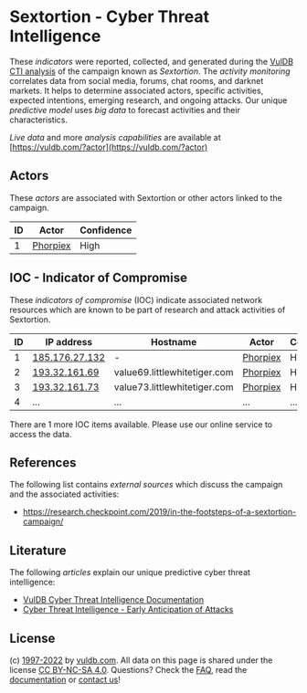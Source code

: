 # Sextortion - Cyber Threat Intelligence

These _indicators_ were reported, collected, and generated during the [VulDB CTI analysis](https://vuldb.com/?kb.cti) of the campaign known as _Sextortion_. The _activity monitoring_ correlates data from social media, forums, chat rooms, and darknet markets. It helps to determine associated actors, specific activities, expected intentions, emerging research, and ongoing attacks. Our unique _predictive model_ uses _big data_ to forecast activities and their characteristics.

_Live data_ and more _analysis capabilities_ are available at [https://vuldb.com/?actor](https://vuldb.com/?actor)

## Actors

These _actors_ are associated with Sextortion or other actors linked to the campaign.

ID | Actor | Confidence
-- | ----- | ----------
1 | [Phorpiex](https://vuldb.com/?actor.phorpiex) | High

## IOC - Indicator of Compromise

These _indicators of compromise_ (IOC) indicate associated network resources which are known to be part of research and attack activities of Sextortion.

ID | IP address | Hostname | Actor | Confidence
-- | ---------- | -------- | ----- | ----------
1 | [185.176.27.132](https://vuldb.com/?ip.185.176.27.132) | - | [Phorpiex](https://vuldb.com/?actor.phorpiex) | High
2 | [193.32.161.69](https://vuldb.com/?ip.193.32.161.69) | value69.littlewhitetiger.com | [Phorpiex](https://vuldb.com/?actor.phorpiex) | High
3 | [193.32.161.73](https://vuldb.com/?ip.193.32.161.73) | value73.littlewhitetiger.com | [Phorpiex](https://vuldb.com/?actor.phorpiex) | High
4 | ... | ... | ... | ...

There are 1 more IOC items available. Please use our online service to access the data.

## References

The following list contains _external sources_ which discuss the campaign and the associated activities:

* https://research.checkpoint.com/2019/in-the-footsteps-of-a-sextortion-campaign/

## Literature

The following _articles_ explain our unique predictive cyber threat intelligence:

* [VulDB Cyber Threat Intelligence Documentation](https://vuldb.com/?kb.cti)
* [Cyber Threat Intelligence - Early Anticipation of Attacks](https://www.scip.ch/en/?labs.20201022)

## License

(c) [1997-2022](https://vuldb.com/?kb.changelog) by [vuldb.com](https://vuldb.com/?kb.about). All data on this page is shared under the license [CC BY-NC-SA 4.0](https://creativecommons.org/licenses/by-nc-sa/4.0/). Questions? Check the [FAQ](https://vuldb.com/?kb.faq), read the [documentation](https://vuldb.com/?kb) or [contact us](https://vuldb.com/?contact)!
